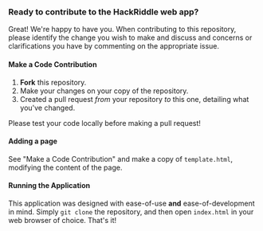 ### Ready to contribute to the HackRiddle web app?
Great! We're happy to have you. When contributing to this repository, please identify the change you wish to make and discuss and concerns or clarifications you have by commenting on the appropriate issue.

#### Make a Code Contribution
1. **Fork** this repository. 
2. Make your changes on your copy of the repository.
3. Created a pull request _from_ your repository _to_ this one, detailing what you've changed.

Please test your code locally before making a pull request! 

#### Adding a page
See "Make a Code Contribution" and make a copy of `template.html`, modifying the content of the page.

#### Running the Application
This application was designed with ease-of-use **and** ease-of-development in mind. Simply `git clone` the repository, and then open `index.html` in your web browser of choice. That's it! 
